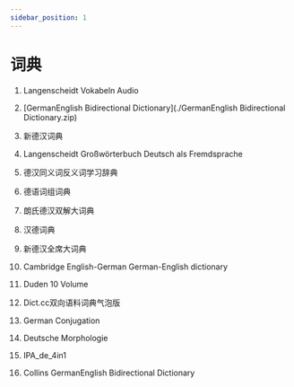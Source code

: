 ```yaml
---
sidebar_position: 1
---
```


# 词典

1. Langenscheidt Vokabeln Audio
2. [GermanEnglish Bidirectional Dictionary](./GermanEnglish Bidirectional Dictionary.zip)
3. 新德汉词典

4.  Langenscheidt Großwörterbuch Deutsch als Fremdsprache

5. 德汉同义词反义词学习辞典

6. 德语词组词典
7. 朗氏德汉双解大词典
8. 汉德词典

9. 新德汉全席大词典

10. Cambridge English-German German-English dictionary

11. Duden 10 Volume

12. Dict.cc双向语料词典气泡版

13. German Conjugation

14. Deutsche Morphologie

15. IPA_de_4in1
16. Collins GermanEnglish Bidirectional Dictionary

